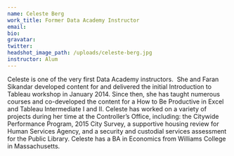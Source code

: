 ```yaml
---
name: Celeste Berg
work_title: Former Data Academy Instructor
email:
bio:
gravatar:
twitter:
headshot_image_path: /uploads/celeste-berg.jpg
instructor: Alum
---
```


Celeste is one of the very first Data Academy instructors.&nbsp; She and Faran Sikandar developed content for and delivered the initial Introduction to Tableau workshop in January 2014. Since then, she has taught numerous courses and co-developed the content for a How to Be Productive in Excel and Tableau Intermediate I and II. Celeste has worked on a variety of projects during her time at the Controller’s Office, including: the Citywide Performance Program, 2015 City Survey, a supportive housing review for Human Services Agency, and a security and custodial services assessment for the Public Library. Celeste has a BA in Economics from Williams College in Massachusetts.

